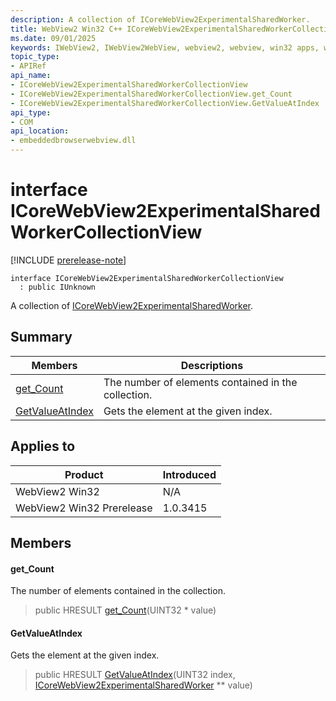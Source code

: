 ```yaml
---
description: A collection of ICoreWebView2ExperimentalSharedWorker.
title: WebView2 Win32 C++ ICoreWebView2ExperimentalSharedWorkerCollectionView
ms.date: 09/01/2025
keywords: IWebView2, IWebView2WebView, webview2, webview, win32 apps, win32, edge, ICoreWebView2, ICoreWebView2Controller, browser control, edge html, ICoreWebView2ExperimentalSharedWorkerCollectionView
topic_type: 
- APIRef
api_name:
- ICoreWebView2ExperimentalSharedWorkerCollectionView
- ICoreWebView2ExperimentalSharedWorkerCollectionView.get_Count
- ICoreWebView2ExperimentalSharedWorkerCollectionView.GetValueAtIndex
api_type:
- COM
api_location:
- embeddedbrowserwebview.dll
---
```


# interface ICoreWebView2ExperimentalSharedWorkerCollectionView

[!INCLUDE [prerelease-note](../includes/prerelease-note.md)]

```
interface ICoreWebView2ExperimentalSharedWorkerCollectionView
  : public IUnknown
```

A collection of [ICoreWebView2ExperimentalSharedWorker](icorewebview2experimentalsharedworker.md#icorewebview2experimentalsharedworker).

## Summary

 Members                        | Descriptions
--------------------------------|---------------------------------------------
[get_Count](#get_count) | The number of elements contained in the collection.
[GetValueAtIndex](#getvalueatindex) | Gets the element at the given index.

## Applies to

Product                         | Introduced
--------------------------------|---------------------------------------------
WebView2 Win32            |    N/A
WebView2 Win32 Prerelease |    1.0.3415

## Members

#### get_Count

The number of elements contained in the collection.

> public HRESULT [get_Count](#get_count)(UINT32 * value)

#### GetValueAtIndex

Gets the element at the given index.

> public HRESULT [GetValueAtIndex](#getvalueatindex)(UINT32 index, [ICoreWebView2ExperimentalSharedWorker](icorewebview2experimentalsharedworker.md#icorewebview2experimentalsharedworker) ** value)

